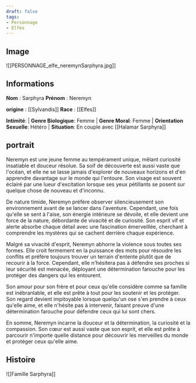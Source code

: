 ```yaml
---
draft: false
tags:
- Personnage
- Elfes
---
```


## Image

![[PERSONNAGE_elfe_neremynSarphyra.jpg]]

## Informations
**Nom** : Sarphyra
**Prénom** : Neremyn

**origine** : [[Sylvandis]]
**Race** : [[Elfes]]

**Intimité**: 
| **Genre Biologique**: Femme
| **Genre Moral**: Femme
| **Orientation Sexuelle**: Hétéro
| **Situation**: En couple avec [[Halamar Sarphyra]]

## portrait

Neremyn est une jeune femme au tempérament unique, mêlant curiosité insatiable et douceur résolue. Sa soif de découverte est aussi vaste que l'océan, et elle ne se lasse jamais d'explorer de nouveaux horizons et d'en apprendre davantage sur le monde qui l'entoure. Son visage est souvent éclairé par une lueur d'excitation lorsque ses yeux pétillants se posent sur quelque chose de nouveau et d'inconnu.

De nature timide, Neremyn préfère observer silencieusement son environnement avant de se lancer dans l'aventure. Cependant, une fois qu'elle se sent à l'aise, son énergie intérieure se dévoile, et elle devient une force de la nature, débordante de vivacité et de curiosité. Son esprit vif et alerte absorbe chaque détail avec une fascination émerveillée, cherchant à comprendre les mystères qui se cachent derrière chaque expérience.

Malgré sa vivacité d'esprit, Neremyn abhorre la violence sous toutes ses formes. Elle croit fermement en la puissance des mots pour résoudre les conflits et préfère toujours trouver un terrain d'entente plutôt que de recourir à la force. Cependant, elle n'hésitera pas à défendre ses proches si leur sécurité est menacée, déployant une détermination farouche pour les protéger des dangers qui les entourent.

Son amour pour son frère et pour ceux qu'elle considère comme sa famille est inébranlable, et elle est prête à tout pour les soutenir et les protéger. Son regard devient impitoyable lorsque quelqu'un ose s'en prendre à ceux qu'elle aime, et elle n'hésite pas à intervenir, faisant preuve d'une détermination farouche pour défendre ceux qui lui sont chers.

En somme, Neremyn incarne la douceur et la détermination, la curiosité et la compassion. Son cœur est aussi vaste que son esprit, et elle est prête à parcourir n'importe quelle distance pour découvrir les merveilles du monde et protéger ceux qu'elle aime.

## Histoire

![[Famille Sarphyra]]